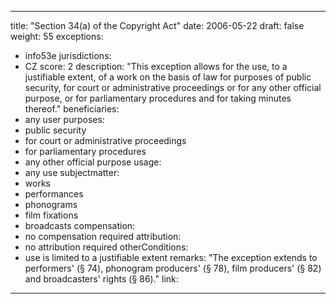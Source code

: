 ---
 title: "Section 34(a) of the Copyright Act"
 date: 2006-05-22 
 draft: false
 weight: 55
 exceptions:
 - info53e
 jurisdictions:
 - CZ
 score: 2
 description: "This exception allows for the use, to a justifiable extent, of a work on the basis of law for purposes of public security, for court or administrative proceedings or for any other official purpose, or for parliamentary procedures and for taking minutes thereof." 
 beneficiaries:
 - any user
 purposes: 
 - public security
 - for court or administrative proceedings 
 - for parliamentary procedures
 - any other official purpose
 usage:
 - any use
 subjectmatter:
 - works
 - performances
 - phonograms
 - film fixations
 - broadcasts
 compensation:
 - no compensation required
 attribution: 
 - no attribution required
 otherConditions: 
 - use is limited to a justifiable extent
 remarks: "The exception extends to performers' (§ 74), phonogram producers' (§ 78), film producers' (§ 82) and broadcasters' rights (§ 86)."
 link: 
 ---
